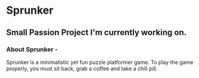 # Sprunker
## Small Passion Project I'm currently working on.
### About Sprunker - 
Sprunker is a minimalistic yet fun puzzle platformer game. To play the game properly, you must sit back, grab a coffee and take a chill pill.
